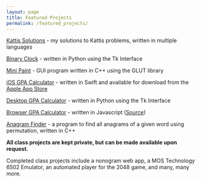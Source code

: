 ```yaml
---
layout: page
title: Featured Projects
permalink: /featured_projects/
---
```


[Kattis Solutions](https://github.com/lanemoseley/kattis-solutions) - my solutions to Kattis problems, written in multiple languages

[Binary Clock](https://github.com/lanemoseley/BinaryClock) - written in Python using the Tk Interface

[Mini Paint](https://github.com/lanemoseley/mini-paint) - GUI program written in C++ using the GLUT library

[iOS GPA Calculator](https://github.com/lanemoseley/notAnotherGpaCalculator) - written in Swift and available for download from the [Apple App Store](https://apps.apple.com/us/app/fast-gpa/id1498172958)

[Desktop GPA Calculator](https://github.com/lanemoseley/gpaCalc-PY) - written in Python using the Tk Interface

[Browser GPA Calculator](/assets/gpaCalc-JS/gpaCalculator.html) - written in Javascript ([Source](https://github.com/lanemoseley/gpaCalc-JS))

[Anagram Finder](https://github.com/lanemoseley/anagrams) - a program to find all anagrams of a given word using permutation, written in C++

**All class projects are kept private, but can be made available upon request.**

Completed class projects include a nonogram web app, a MOS Technology 6502 Emulator, an automated player for the 2048 game, and many, many more.
